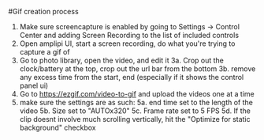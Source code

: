#Gif creation process

1. Make sure screencapture is enabled by going to Settings -> Control Center and adding Screen Recording to the list of included controls
2. Open amplipi UI, start a screen recording, do what you're trying to capture a gif of
3. Go to photo library, open the video, and edit it
  3a. Crop out the clock/battery at the top, crop out the url bar from the bottom
  3b. remove any excess time from the start, end (especially if it shows the control panel ui)
4. Go to https://ezgif.com/video-to-gif and upload the videos one at a time
5. make sure the settings are as such:
  5a. end time set to the length of the video
  5b. Size set to "AUTOx320"
  5c. Frame rate set to 5 FPS
  5d. If the clip doesnt involve much scrolling vertically, hit the "Optimize for static background" checkbox
